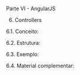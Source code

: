 Parte VI - AngularJS

6. Controllers

6.1. Conceito:

6.2. Estrutura:

6.3. Exemplo:

6.4. Material complementar:
